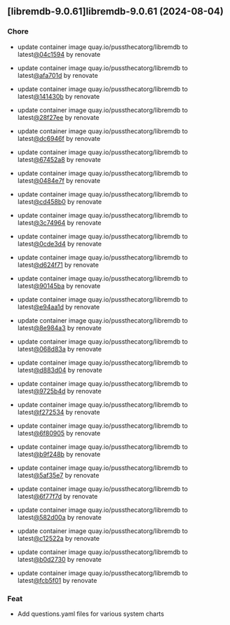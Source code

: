 

## [libremdb-9.0.61]libremdb-9.0.61 (2024-08-04)

### Chore



- update container image quay.io/pussthecatorg/libremdb to latest[@04c1594](https://github.com/04c1594) by renovate

- update container image quay.io/pussthecatorg/libremdb to latest[@afa701d](https://github.com/afa701d) by renovate

- update container image quay.io/pussthecatorg/libremdb to latest[@141430b](https://github.com/141430b) by renovate

- update container image quay.io/pussthecatorg/libremdb to latest[@28f27ee](https://github.com/28f27ee) by renovate

- update container image quay.io/pussthecatorg/libremdb to latest[@dc6946f](https://github.com/dc6946f) by renovate

- update container image quay.io/pussthecatorg/libremdb to latest[@67452a8](https://github.com/67452a8) by renovate

- update container image quay.io/pussthecatorg/libremdb to latest[@0484e7f](https://github.com/0484e7f) by renovate

- update container image quay.io/pussthecatorg/libremdb to latest[@cd458b0](https://github.com/cd458b0) by renovate

- update container image quay.io/pussthecatorg/libremdb to latest[@3c74964](https://github.com/3c74964) by renovate

- update container image quay.io/pussthecatorg/libremdb to latest[@0cde3d4](https://github.com/0cde3d4) by renovate

- update container image quay.io/pussthecatorg/libremdb to latest[@d624f71](https://github.com/d624f71) by renovate

- update container image quay.io/pussthecatorg/libremdb to latest[@90145ba](https://github.com/90145ba) by renovate

- update container image quay.io/pussthecatorg/libremdb to latest[@e94aa1d](https://github.com/e94aa1d) by renovate

- update container image quay.io/pussthecatorg/libremdb to latest[@8e984a3](https://github.com/8e984a3) by renovate

- update container image quay.io/pussthecatorg/libremdb to latest[@068d83a](https://github.com/068d83a) by renovate

- update container image quay.io/pussthecatorg/libremdb to latest[@d883d04](https://github.com/d883d04) by renovate

- update container image quay.io/pussthecatorg/libremdb to latest[@9725b4d](https://github.com/9725b4d) by renovate

- update container image quay.io/pussthecatorg/libremdb to latest[@f272534](https://github.com/f272534) by renovate

- update container image quay.io/pussthecatorg/libremdb to latest[@6f80905](https://github.com/6f80905) by renovate

- update container image quay.io/pussthecatorg/libremdb to latest[@b9f248b](https://github.com/b9f248b) by renovate

- update container image quay.io/pussthecatorg/libremdb to latest[@5af35e7](https://github.com/5af35e7) by renovate

- update container image quay.io/pussthecatorg/libremdb to latest[@6f77f7d](https://github.com/6f77f7d) by renovate

- update container image quay.io/pussthecatorg/libremdb to latest[@582d00a](https://github.com/582d00a) by renovate

- update container image quay.io/pussthecatorg/libremdb to latest[@c12522a](https://github.com/c12522a) by renovate

- update container image quay.io/pussthecatorg/libremdb to latest[@b0d2730](https://github.com/b0d2730) by renovate

- update container image quay.io/pussthecatorg/libremdb to latest[@fcb5f01](https://github.com/fcb5f01) by renovate

### Feat



- Add questions.yaml files for various system charts